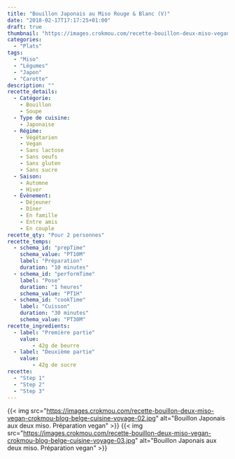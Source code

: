 ```yaml
---
title: "Bouillon Japonais au Miso Rouge & Blanc (V)"
date: "2018-02-17T17:17:25+01:00"
draft: true
thumbnail: "https://images.crokmou.com/recette-bouillon-deux-miso-vegan-crokmou-blog-belge-cuisine-voyage-01.jpg"
categories:
  - "Plats"
tags:
  - "Miso"
  - "Légumes"
  - "Japon"
  - "Carotte"
description: ""
recette_details:
  - Catégorie:
    - Bouillon
    - Soupe
  - Type de cuisine:
    - Japonaise
  - Régime:
    - Végétarien
    - Vegan
    - Sans lactose
    - Sans oeufs
    - Sans gluten
    - Sans sucre
  - Saison:
    - Automne
    - Hiver
  - Évènement:
    - Déjeuner
    - Dîner
    - En famille
    - Entre amis
    - En couple
recette_qty: "Pour 2 personnes"
recette_temps:
  - schema_id: "prepTime"
    schema_value: "PT10M"
    label: "Préparation"
    duration: "10 minutes"
  - schema_id: "performTime"
    label: "Pose"
    duration: "1 heures"
    schema_value: "PT1H"
  - schema_id: "cookTime"
    label: "Cuisson"
    duration: "30 minutes"
    schema_value: "PT30M"
recette_ingredients:
  - label: "Première partie"
    value:
        - 42g de beurre
  - label: "Deuxième partie"
    value:
        - 42g de sucre
recette:
  - "Step 1"
  - "Step 2"
  - "Step 3"
---
```


{{< img src="https://images.crokmou.com/recette-bouillon-deux-miso-vegan-crokmou-blog-belge-cuisine-voyage-02.jpg" alt="Bouillon Japonais aux deux miso. Préparation vegan" >}}
{{< img src="https://images.crokmou.com/recette-bouillon-deux-miso-vegan-crokmou-blog-belge-cuisine-voyage-03.jpg" alt="Bouillon Japonais aux deux miso. Préparation vegan" >}}